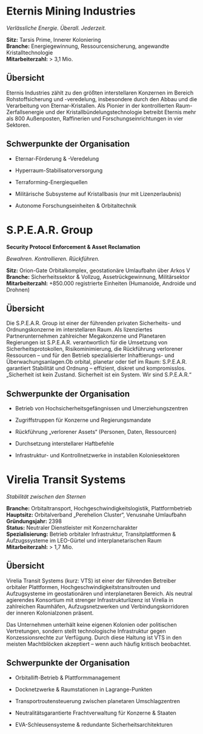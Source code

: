 # Eternis Mining Industries
_Verlässliche Energie. Überall. Jederzeit._

**Sitz:** Tarsis Prime, Innerer Koloniering  
**Branche:** Energiegewinnung, Ressourcensicherung, angewandte Kristalltechnologie  
**Mitarbeiterzahl:** > 3,1 Mio.

## Übersicht

Eternis Industries zählt zu den größten interstellaren Konzernen im Bereich Rohstoffsicherung und -veredelung, insbesondere durch den Abbau und die Verarbeitung von Eternar-Kristallen. Als Pionier in der kontrollierten Raum-Zerfallsenergie und der Kristallbündelungstechnologie betreibt Eternis mehr als 800 Außenposten, Raffinerien und Forschungseinrichtungen in vier Sektoren.

## Schwerpunkte der Organisation

*   Eternar-Förderung & -Veredelung
    
*   Hyperraum-Stabilisatorversorgung
    
*   Terraforming-Energiequellen
    
*   Militärische Subsysteme auf Kristallbasis (nur mit Lizenzerlaubnis)
    
*   Autonome Forschungseinheiten & Orbitaltechnik

# S.P.E.A.R. Group
**Security Protocol Enforcement & Asset Reclamation**

_Bewahren. Kontrollieren. Rückführen._

**Sitz:** Orion-Gate Orbitalkomplex, geostationäre Umlaufbahn über Arkos V  
**Branche:** Sicherheitssektor & Vollzug, Assetrückgewinnung, Militärsektor  
**Mitarbeiterzahl:** +850.000 registrierte Einheiten (Humanoide, Androide und Drohnen)

## Übersicht

Die S.P.E.A.R. Group ist einer der führenden privaten Sicherheits- und Ordnungskonzerne im interstellaren Raum. Als lizenziertes Partnerunternehmen zahlreicher Megakonzerne und Planetaren Regierungen ist S.P.E.A.R. verantwortlich für die Umsetzung von Sicherheitsprotokollen, Risikominimierung, die Rückführung verlorener Ressourcen – und für den Betrieb spezialisierter Inhaftierungs- und Überwachungsanlagen.Ob orbital, planetar oder tief im Raum: S.P.E.A.R. garantiert Stabilität und Ordnung – effizient, diskret und kompromisslos.„Sicherheit ist kein Zustand. Sicherheit ist ein System. Wir sind S.P.E.A.R.“

## Schwerpunkte der Organisation

*   Betrieb von Hochsicherheitsgefängnissen und Umerziehungszentren
    
*   Zugriffstruppen für Konzerne und Regierungsmandate
    
*   Rückführung „verlorener Assets“ (Personen, Daten, Ressourcen)
    
*   Durchsetzung interstellarer Haftbefehle
    
*   Infrastruktur- und Kontrollnetzwerke in instabilen Koloniesektoren

# Virelia Transit Systems
_Stabilität zwischen den Sternen_

**Branche:** Orbitaltransport, Hochgeschwindigkeitslogistik, Plattformbetrieb  
**Hauptsitz:** Orbitalverband „Perehelion Cluster“, Venusnahe Umlaufbahn  
**Gründungsjahr:** 2398  
**Status:** Neutraler Dienstleister mit Konzerncharakter  
**Spezialisierung:** Betrieb orbitaler Infrastruktur, Transitplattformen & Aufzugssysteme im LEO-Gürtel und interplanetarischen Raum  
**Mitarbeiterzahl:** > 1,7 Mio.

## Übersicht

Virelia Transit Systems (kurz: VTS) ist einer der führenden Betreiber orbitaler Plattformen, Hochgeschwindigkeitstransitrouten und Aufzugsysteme im geostationären und interplanetaren Bereich. Als neutral agierendes Konsortium mit strenger Infrastrukturlizenz ist Virelia in zahlreichen Raumhäfen, Aufzugsnetzwerken und Verbindungskorridoren der inneren Kolonialzonen präsent.

Das Unternehmen unterhält keine eigenen Kolonien oder politischen Vertretungen, sondern stellt technologische Infrastruktur gegen Konzessionsrechte zur Verfügung. Durch diese Haltung ist VTS in den meisten Machtblöcken akzeptiert – wenn auch häufig kritisch beobachtet.

## Schwerpunkte der Organisation

*   Orbitallift-Betrieb & Plattformmanagement
    
*   Docknetzwerke & Raumstationen in Lagrange-Punkten
    
*   Transportroutensteuerung zwischen planetaren Umschlagzentren
    
*   Neutralitätsgarantierte Frachtverwaltung für Konzerne & Staaten
    
*   EVA-Schleusensysteme & redundante Sicherheitsarchitekturen